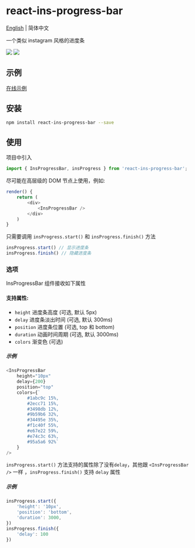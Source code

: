 # react-ins-progress-bar

[English](../README.md) | 简体中文

一个类似 instagram 风格的进度条

![](https://img.shields.io/npm/v/react-ins-progress-bar?style=flat-square)
![](https://img.shields.io/npm/dm/react-ins-progress-bar?style=flat-square)
## 示例

[在线示例](https://gikey.github.io/react-ins-progress-bar/)

## 安装

```bash
npm install react-ins-progress-bar --save
```

## 使用

项目中引入

```javascript
import { InsProgressBar, insProgress } from 'react-ins-progress-bar';
```

尽可能在高层级的 DOM 节点上使用，例如:

```javascript
render() {
    return (
        <div>
            <InsProgressBar />
        </div>
    )
}
```

只需要调用 `insProgress.start()` 和 `insProgress.finish()` 方法

```javascript
insProgress.start() // 显示进度条
insProgress.finish() // 隐藏进度条
```

### 选项

InsProgressBar 组件接收如下属性

#### 支持属性:

* `height` 进度条高度 (可选, 默认 5px)
* `delay` 进度条淡出时间 (可选, 默认 300ms) 
* `position` 进度条位置 (可选, top 和 bottom)
* `duration` 动画时间周期 (可选, 默认 3000ms)
* `colors` 渐变色 (可选)

##### 示例

```javascript
<InsProgressBar 
    height="10px"
    delay={200} 
    position="top"
    colors={`
        #1abc9c 15%,
        #2ecc71 15%,
        #3498db 12%,
        #9b59b6 32%,
        #34495e 35%,
        #f1c40f 55%,
        #e67e22 59%,
        #e74c3c 63%,
        #95a5a6 92%`
    }
/>
```

`insProgress.start()` 方法支持的属性除了没有`delay`，其他跟 `<InsProgressBar />` 一样 ，`insProgress.finish()` 支持 `delay` 属性

##### 示例

```javascript
insProgress.start({
    'height': '10px',
    'position': 'bottom',
    'duration': 3000,
})
insProgress.finish({
    'delay': 100
})
```


